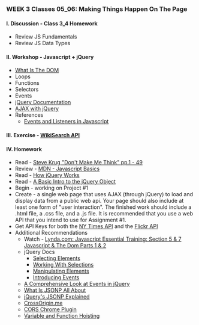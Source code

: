 ### WEEK 3 Classes 05_06: Making Things Happen On The Page  


#### I. Discussion - Class 3_4 Homework
* Review JS Fundamentals
* Review JS Data Types

#### II. Workshop - Javascript + jQuery
* [What Is The DOM](http://css-tricks.com/dom/)
* Loops
* Functions
* Selectors
* Events
* [jQuery Documentation](http://api.jquery.com/)
* [AJAX with jQuery](http://learn.jquery.com/ajax/)
* References
	* [Events and Listeners in Javascript](http://idratherbewriting.com/events-and-listeners-javascript/)

#### III. Exercise - [WikiSearch API](http://en.wikipedia.org/w/api.php?action=opensearch&format=json&search)

#### IV. Homework
* Read - [Steve Krug "Don't Make Me Think" pp.1 - 49](http://itp.nyu.edu/~kd49/ux/wp-content/uploads/2011/12/Dont_Make_Me_Think-chptr1-5.pdf)
* Review - [MDN - Javascript Basics](https://developer.mozilla.org/en-US/Learn/Getting_started_with_the_web/JavaScript_basics)
* Read - [How jQuery Works](http://learn.jquery.com/about-jquery/how-jquery-works/)
* Read - [A Basic Intro to the jQuery Object](http://www.smashingmagazine.com/2014/05/29/mystery-jquery-object-syntax-basic-introduction)
* Begin - working on Project #1
* Create - a single web page that uses AJAX (through jQuery) to load and display data from a public web api. Your page should also include at least one form of "user interaction". The finished work should include a .html file, a .css file, and a .js file. It is recommended that you use a web API that you intend to use for Assignment #1.
* Get API Keys for both the [NY Times API](http://developer.nytimes.com/) and the [Flickr API](https://www.flickr.com/services/apps/create/)
* Additional Recommendations
  * Watch - [Lynda.com: Javascript Essential Training: Section 5 & 7 Javascript & The Dom Parts 1 & 2](http://www.nyu.edu/lynda)
  * jQuery Docs
    * [Selecting Elements](http://learn.jquery.com/using-jquery-core/selecting-elements/)
    * [Working With Selections](http://learn.jquery.com/using-jquery-core/working-with-selections/)
    * [Manipulating Elements](http://learn.jquery.com/using-jquery-core/manipulating-elements/) 
    * [Introducing Events](http://learn.jquery.com/events/introduction-to-events/)
  * [A Comprehensive Look at Events in jQuery](http://www.sitepoint.com/comprehensive-events-jquery)
  * [What Is JSONP All About](http://stackoverflow.com/questions/2067472/what-is-jsonp-all-about)
  * [jQuery's JSONP Explained](https://www.sitepoint.com/jsonp-examples/?utm_source=javascriptweekly&utm_medium=email)
  * [CrossOrigin.me](http://crossorigin.me/)
  * [CORS Chrome Plugin](https://chrome.google.com/webstore/detail/allow-control-allow-origi/nlfbmbojpeacfghkpbjhddihlkkiljbi?hl=en)
  * [Variable and Function Hoisting](http://designpepper.com/blog/drips/variable-and-function-hoisting)